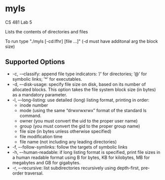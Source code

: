 # myls
CS 481 Lab 5

Lists the contents of directories and files

To run type "./myls [-cd:lfhr] [file ...]" (-d must have additonal arg the block size)

## Supported Options

- -c, -–classify: append file type indicators: ’/’ for directories; ’@’ for symbolic links; ’*’ for executables.
- -d, –-disk-usage: specify file size on disk, based on its number of allocated blocks. This option takes
the file system block size (in bytes) as a mandatory parameter.
- -l, –-long-listing: use detailed (long) listing format, printing in order:
   * inode number
   * mode (using the same “drwxrwxrwx” format of the standard ls command.
   * owner (you must convert the uid to the proper user name)
   * group (you must convert the gid to the proper group name)
   * file size (in bytes unless otherwise specified)
   * file modification time
   * file name (not including any leading directories)
- -f, –-follow-symlinks: follow the targets of symbolic links
- -h, –-human-readable: if long listing format is specified, print file sizes in a human readable format using
B for bytes, KB for kilobytes, MB for megabytes and GB for gigabytes.
- -r, –-recursive: list subdirectories recursively using depth-first, pre-order traversal.



